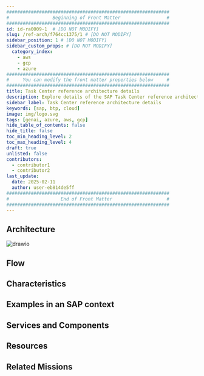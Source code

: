 ```yaml
---
############################################################
#                Beginning of Front Matter                 #
############################################################
id: id-ra0009-1  # [DO NOT MODIFY]
slug: /ref-arch/f764cc1375/1 # [DO NOT MODIFY]
sidebar_position: 1 # [DO NOT MODIFY] 
sidebar_custom_props: # [DO NOT MODIFY]
  category_index: 
    - aws
    - gcp
    - azure
############################################################
#     You can modify the front matter properties below     #
############################################################
title: Task Center reference architecture details
description: Explore details of the SAP Task Center reference architecture that are applicable to SAP business applications
sidebar_label: Task Center reference architecture details
keywords: [sap, btp, cloud]
image: img/logo.svg
tags: [genai, azure, aws, gcp]
hide_table_of_contents: false
hide_title: false
toc_min_heading_level: 2
toc_max_heading_level: 4
draft: true
unlisted: false
contributors:
  - contributor1
  - contributor2
last_update:
  date: 2025-02-11
  author: user-eb814de5ff
############################################################
#                   End of Front Matter                    #
############################################################
---
```


<!-- Add the 'why?' for this architecture. Why do we have it? What is its pupose -->

## Architecture

<!-- The drawio "image" should appear right after the Solution Diagram SVG image -->
![drawio](drawio/dummy.drawio)

## Flow

<!-- Add your flow content here -->

## Characteristics

<!-- Add your characteristics content here -->

## Examples in an SAP context

<!-- Add your SAP context examples here -->

## Services and Components

<!-- Add your services and components here -->

## Resources

<!-- Add your resources here -->

## Related Missions

<!-- Add related missions here -->
